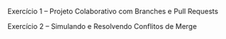 Exercício 1 – Projeto Colaborativo com Branches e Pull 
Requests 

Exercício 2 – Simulando e Resolvendo Conflitos de 
Merge
